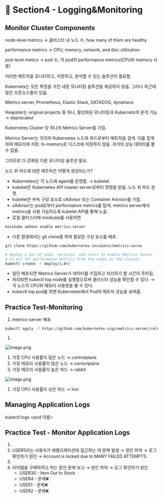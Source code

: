 # 🍨 Section4 - Logging&Monitoring

## Monitor Cluster Components


node-level metrics → 클러스터 내 노드 수, how many of them are healthy


performance metrics → CPU, memory, network, and disc utilization


pod-level  metics → pod 수, 각 pod의 performance metrics(CPU와 memory 사용)


이러한 메트릭을 모니터하고, 저장하고, 분석할 수 있는 솔루션이 필요함.


Kubernets는 모든 특징을 가진 내장 모니터링 솔루션을 제공하지 않음. 그러나 최근에 많은 오픈소스들이 있음.


Metrics server, Prometheus, Elastic Stack, DATADOG, dynatrace


Heapster는 original projects 중 하나, 활성화된 모니터링과 Kubernets의 분석 기능 → deprecated


Kubernetes Cluster 당 하나의 Metrics Server를 가짐.


Metrics Server는 각각의 Kubernetes 노드와 파드로부터 메트릭을 검색. 이를 집계하여 메모리에 저장. In-memory로 디스크에 저장하지 않음. 과거의 성능 데이터를 볼 수 없음.


그러므로 더 강화된 다른 모니터링 솔루션 필요.


노드 위 파드에 대한 메트릭은 어떻게 생성되는가?

- Kubernetes는 각 노드에 agent를 운영함. → kubelet
- kubelet은 Kubernetes API master server로부터 명령을 받음. 노드 위 파드 운영.
- kubelet은 부속 구성 요소로 cAdvisor 또는 Container Advisor를 가짐.
- cAdvisor는 pod로부터 performance metrics를 탐색. metrics server에서 metrics을 사용 가능하도록  kubelet API를 통해 노출.
- 로컬 클러스터에 minikube를 사용하면

```bash
minikube addons enable metrics-server
```

- 다른 환경에서는 git clone을 하여 필요한 구성 요소를 배포.

```bash
git clone https://github-com/kubernetes-incubator/metrics-serve

# deploy a set of pods, services, and roles to enable Metrics Server
# to pul for performance metrics from the nodes in the cluster.
kubectl create -f deploy/1.8+/
```

- 일단 배포되면 Metrics Server가 데이터를 수집하고 처리하기 할 시간이 주어짐.
- 처리되면 kubectl top node를 실행함으로써 클러스터 성능을 확인할 수 있다. → 각 노드의 CPU와 메모리 사용량을 볼 수 있다.
- kubectl top pod를 하면 Kubernetes에서 Pod의 메트릭 성능을 보여줌.

## Practice Test-Monitoring

1. metrics-server 배포

```bash
kubectl apply -f https://github.com/kubernetes-sigs/metrics-server/releases/latest/download/components.yaml
```

1. 

![image.png](https://prod-files-secure.s3.us-west-2.amazonaws.com/b2ea2032-00e9-4883-a13b-cb03cf5b2334/be867e9c-0d47-47a3-971e-146d2c8c7945/image.png?X-Amz-Algorithm=AWS4-HMAC-SHA256&X-Amz-Content-Sha256=UNSIGNED-PAYLOAD&X-Amz-Credential=ASIAZI2LB466Q6QPFLEL%2F20250429%2Fus-west-2%2Fs3%2Faws4_request&X-Amz-Date=20250429T053640Z&X-Amz-Expires=3600&X-Amz-Security-Token=IQoJb3JpZ2luX2VjEO3%2F%2F%2F%2F%2F%2F%2F%2F%2F%2FwEaCXVzLXdlc3QtMiJHMEUCIQCveEvgkjHfdMtea9RTwjSOXTOTD7sBBvN9Uz6tj6djGQIgXPkCJfOcxxXuO0qA66MZC5yG%2FhP6kw8aZxd0cGJ95p4qiAQIhv%2F%2F%2F%2F%2F%2F%2F%2F%2F%2FARAAGgw2Mzc0MjMxODM4MDUiDB%2BrktRlCUbOwaNqfircA6gEzjC38jjO2LZ7jJi7tJt2WXKGYUouddu7Dm4mDimfFqilHrFMyr0vALwOMbBUiu1%2BXqzAopNeW35um1YKtENvGEbSisTROoSSSuh5JWWaPTVlTn5h%2FYzjTvofOX491m%2BXZDdTlXGAojm7M4nloguKfRspbsS6wHL6t6Bw9qWpo%2F7dIBP78E2oH67TAhPhR8KlWCI23ISqY5zmsj3DRTPfaQxaxsJg5zzqkv1MJe6BiPsu9ZskcTk0CP7J2UiIb961HfxWiqC9poMJTNWTTqne0U4UobihAsougWmqGBoRgrVQxgoZXaaOSVJqJz1vC3dNH%2Bmt7WQFzFVW%2BVycWJqJ%2B3Jv2jP0EzI5KiyAEUiJdWnoqwbi919hhVlGCpCywIOf9C2juRoppPHVlnBJ%2BwZruNlPG3ZF9ZSapDm6hMTDnUT%2BL2yCu5uPsib8nrkBSmF3FuxeKednrmCiFZ2q3N2BxllDUXW5h%2FM2kLTp%2FHcNzUwy5u2YnKAe3Ct4DLVd6geFD5YxqISawjQW0hVioxNCpenfp3bKV1ayHoPvUpmcbaS12VCjqjXKCSRmMDTQtOY9XHw2C1NdPWUAl96Nwsf%2BDHPYxVfBTLRiRXD1CEIPU93uVnzty5CHDFajMLW2wcAGOqUBGTqBIaTiebvenOA%2BD%2BoF6py1fAQq%2Fnb59eGSRmFFjjdDlGNpmvhPh6ehAQugFRhw38zLGWemeVBvlgVojpqkjZ6h4xAvwQszxflPLyTAyGqSwBG9XqyShk4sYNjDi6BRKdj3%2FX6S3nK3f5eokkyzdmC4lqKWSJ7gSe4lCXeM%2FfobI8ffT2xxjviWZ700DofX1UwvDWD7xftueVkikKeY%2FOKw20MI&X-Amz-Signature=5668e8c8890d9cb95b4393fe06d2dda08e41be65c43cc2f0b6052baf1866d544&X-Amz-SignedHeaders=host&x-id=GetObject)

1. 가장 CPU 사용률이 많은 노드 → controlplane
2. 가장 메모리 사용률이 많은 노드 → contorlplane
3. 가장 메모리 사용률이 높은 파드 → rabbit

![image.png](https://prod-files-secure.s3.us-west-2.amazonaws.com/b2ea2032-00e9-4883-a13b-cb03cf5b2334/a5ad8203-cf78-4c06-9de1-67cb491aedc9/image.png?X-Amz-Algorithm=AWS4-HMAC-SHA256&X-Amz-Content-Sha256=UNSIGNED-PAYLOAD&X-Amz-Credential=ASIAZI2LB466Q6QPFLEL%2F20250429%2Fus-west-2%2Fs3%2Faws4_request&X-Amz-Date=20250429T053640Z&X-Amz-Expires=3600&X-Amz-Security-Token=IQoJb3JpZ2luX2VjEO3%2F%2F%2F%2F%2F%2F%2F%2F%2F%2FwEaCXVzLXdlc3QtMiJHMEUCIQCveEvgkjHfdMtea9RTwjSOXTOTD7sBBvN9Uz6tj6djGQIgXPkCJfOcxxXuO0qA66MZC5yG%2FhP6kw8aZxd0cGJ95p4qiAQIhv%2F%2F%2F%2F%2F%2F%2F%2F%2F%2FARAAGgw2Mzc0MjMxODM4MDUiDB%2BrktRlCUbOwaNqfircA6gEzjC38jjO2LZ7jJi7tJt2WXKGYUouddu7Dm4mDimfFqilHrFMyr0vALwOMbBUiu1%2BXqzAopNeW35um1YKtENvGEbSisTROoSSSuh5JWWaPTVlTn5h%2FYzjTvofOX491m%2BXZDdTlXGAojm7M4nloguKfRspbsS6wHL6t6Bw9qWpo%2F7dIBP78E2oH67TAhPhR8KlWCI23ISqY5zmsj3DRTPfaQxaxsJg5zzqkv1MJe6BiPsu9ZskcTk0CP7J2UiIb961HfxWiqC9poMJTNWTTqne0U4UobihAsougWmqGBoRgrVQxgoZXaaOSVJqJz1vC3dNH%2Bmt7WQFzFVW%2BVycWJqJ%2B3Jv2jP0EzI5KiyAEUiJdWnoqwbi919hhVlGCpCywIOf9C2juRoppPHVlnBJ%2BwZruNlPG3ZF9ZSapDm6hMTDnUT%2BL2yCu5uPsib8nrkBSmF3FuxeKednrmCiFZ2q3N2BxllDUXW5h%2FM2kLTp%2FHcNzUwy5u2YnKAe3Ct4DLVd6geFD5YxqISawjQW0hVioxNCpenfp3bKV1ayHoPvUpmcbaS12VCjqjXKCSRmMDTQtOY9XHw2C1NdPWUAl96Nwsf%2BDHPYxVfBTLRiRXD1CEIPU93uVnzty5CHDFajMLW2wcAGOqUBGTqBIaTiebvenOA%2BD%2BoF6py1fAQq%2Fnb59eGSRmFFjjdDlGNpmvhPh6ehAQugFRhw38zLGWemeVBvlgVojpqkjZ6h4xAvwQszxflPLyTAyGqSwBG9XqyShk4sYNjDi6BRKdj3%2FX6S3nK3f5eokkyzdmC4lqKWSJ7gSe4lCXeM%2FfobI8ffT2xxjviWZ700DofX1UwvDWD7xftueVkikKeY%2FOKw20MI&X-Amz-Signature=84e824d993c840665517661f86184c091226993876155423dccaefa240d21859&X-Amz-SignedHeaders=host&x-id=GetObject)

1. 가장 CPU 사용률이 낮은 파드 → lion

## Managing Application Logs


kubectl logs <pod 이름>


## Practice Test - Monitor Application Logs

1. 
2. USER5라는 사용자가 애플리케이션에 접근하는 데 문제 발생 → 원인 파악 → 로그 확인하기
원인 → Account is locked due to MANY FAILED ATTEMPTS.
3. 
4. 아이템을 구매하려고 하는 동안 문제 보고 → 원인 파악 → 로그 확인하기
원인
    - USER30 - Item Out fo Stock
    - USER4 - 문제❌
    - USER1 - 문제❌
    - USER2 - 문제❌
